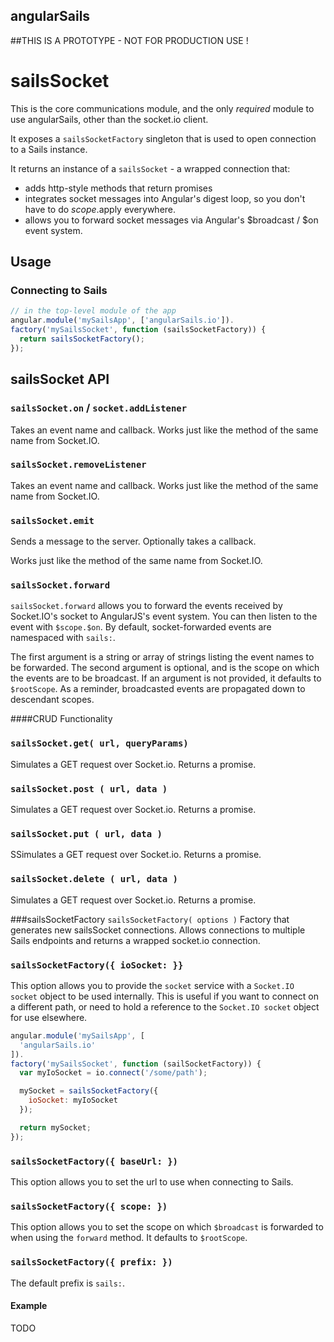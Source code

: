 ## angularSails

##THIS IS A PROTOTYPE - NOT FOR PRODUCTION USE !

# sailsSocket
This is the core communications module, and the only *required* module to use angularSails, other than the socket.io client.

It exposes a `sailsSocketFactory` singleton that is used to open connection to a Sails instance.

It returns an instance of a ` sailsSocket ` - a wrapped connection that:
- adds http-style methods that return promises
- integrates socket messages into Angular's digest loop, so you don't have to do $scope.$apply everywhere.
- allows you to forward socket messages via Angular's $broadcast / $on event system.

## Usage


### Connecting to Sails

```javascript
// in the top-level module of the app
angular.module('mySailsApp', ['angularSails.io']).
factory('mySailsSocket', function (sailsSocketFactory)) {
  return sailsSocketFactory();
});
```


## sailsSocket API

### `sailsSocket.on` / `socket.addListener`
Takes an event name and callback.
Works just like the method of the same name from Socket.IO.

### `sailsSocket.removeListener`
Takes an event name and callback.
Works just like the method of the same name from Socket.IO.

### `sailsSocket.emit`
Sends a message to the server.
Optionally takes a callback.

Works just like the method of the same name from Socket.IO.

### `sailsSocket.forward`

`sailsSocket.forward` allows you to forward the events received by Socket.IO's socket to AngularJS's event system.
You can then listen to the event with `$scope.$on`.
By default, socket-forwarded events are namespaced with `sails:`.

The first argument is a string or array of strings listing the event names to be forwarded.
The second argument is optional, and is the scope on which the events are to be broadcast.
If an argument is not provided, it defaults to `$rootScope`.
As a reminder, broadcasted events are propagated down to descendant scopes.

####CRUD Functionality

### `sailsSocket.get( url, queryParams)`
Simulates a GET request over Socket.io.
Returns a promise.

### `sailsSocket.post ( url, data )`
Simulates a GET request over Socket.io.
Returns a promise.

### `sailsSocket.put ( url, data )`
SSimulates a GET request over Socket.io.
Returns a promise.

### `sailsSocket.delete ( url, data )`
Simulates a GET request over Socket.io.
Returns a promise.


###sailsSocketFactory ` sailsSocketFactory( options ) `
Factory that generates new sailsSocket connections. Allows connections to multiple Sails endpoints and returns a wrapped socket.io connection.

### `sailsSocketFactory({ ioSocket: }}`

This option allows you to provide the `socket` service with a `Socket.IO socket` object to be used internally.
This is useful if you want to connect on a different path, or need to hold a reference to the `Socket.IO socket` object for use elsewhere.

```javascript
angular.module('mySailsApp', [
  'angularSails.io'
]).
factory('mySailsSocket', function (sailSocketFactory)) {
  var myIoSocket = io.connect('/some/path');

  mySocket = sailsSocketFactory({
    ioSocket: myIoSocket
  });

  return mySocket;
});
```

### `sailsSocketFactory({ baseUrl: })`

This option allows you to set the url to use when connecting to Sails.

### `sailsSocketFactory({ scope: })`

This option allows you to set the scope on which `$broadcast` is forwarded to when using the `forward` method.
It defaults to `$rootScope`.


### `sailsSocketFactory({ prefix: })`

The default prefix is `sails:`.


#### Example

TODO
